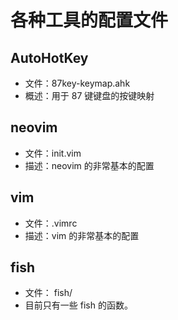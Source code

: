 # 各种工具的配置文件

## AutoHotKey

* 文件：87key-keymap.ahk
* 概述：用于 87 键键盘的按键映射

## neovim

* 文件：init.vim
* 描述：neovim 的非常基本的配置

## vim

* 文件：.vimrc
* 描述：vim 的非常基本的配置

## fish

* 文件： fish/
* 目前只有一些 fish 的函数。

